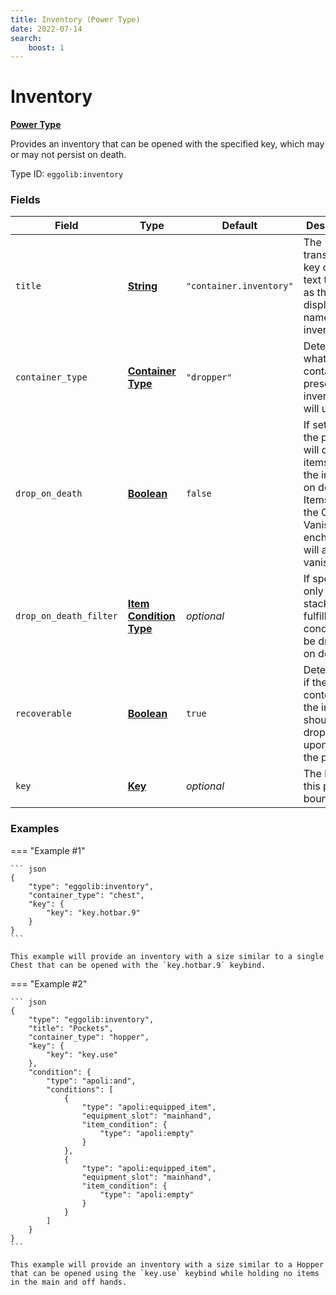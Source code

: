 ```yaml
---
title: Inventory (Power Type)
date: 2022-07-14
search:
    boost: 1
---
```


#   Inventory

**[Power Type]**

Provides an inventory that can be opened with the specified key, which may or may not persist on death.

Type ID: `eggolib:inventory`


### Fields

Field | Type | Default | Description
------|------|---------|------------
`title` | **[String]** | `"container.inventory"` | The translation key or literal text to use as the display name for the inventory.
`container_type` | **[Container Type]** | `"dropper"` | Determines what type of container preset the inventory will use.
`drop_on_death` | **[Boolean]** | `false` | If set to true, the player will drop the items from the inventory on death. Items with the Curse of Vanishing enchantment will also vanish.
`drop_on_death_filter` | **[Item Condition Type]**| *optional* | If specified, only the item stack(s) that fulfill this condition will be dropped on death.
`recoverable` | **[Boolean]**| `true` | Determines if the contents of the inventory should be dropped upon losing the power.
`key` | **[Key]** | *optional* | The keybind this power is bound to.


### Examples

=== "Example #1"

    ``` json
    {
        "type": "eggolib:inventory",
        "container_type": "chest",
        "key": {
            "key": "key.hotbar.9"
        }
    }
    ```

    This example will provide an inventory with a size similar to a single Chest that can be opened with the `key.hotbar.9` keybind.


=== "Example #2"

    ``` json
    {
        "type": "eggolib:inventory",
        "title": "Pockets",
        "container_type": "hopper",
        "key": {
            "key": "key.use"
        },
        "condition": {
            "type": "apoli:and",
            "conditions": [
                {
                    "type": "apoli:equipped_item",
                    "equipment_slot": "mainhand",
                    "item_condition": {
                        "type": "apoli:empty"
                    }
                },
                {
                    "type": "apoli:equipped_item",
                    "equipment_slot": "mainhand",
                    "item_condition": {
                        "type": "apoli:empty"
                    }
                }
            ]
        }
    }
    ```

    This example will provide an inventory with a size similar to a Hopper that can be opened using the `key.use` keybind while holding no items in the main and off hands.



[Power Type]: ../power_types.md
[String]: https://origins.readthedocs.io/en/1.4.1/types/data_types/string
[Container Type]: https://origins.readthedocs.io/en/latest/misc/extras/container_type/
[Boolean]: https://origins.readthedocs.io/en/1.4.1/types/data_types/boolean
[Item Condition Type]: ../item_condition_types.md
[Key]: https://origins.readthedocs.io/en/1.4.1/types/data_types/key
